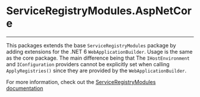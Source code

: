 # ServiceRegistryModules.AspNetCore
---
This packages extends the base `ServiceRegistryModules` package by adding extensions for the .NET 6 `WebApplicationBuilder`.
Usage is the same as the core package. The main difference being that The `IHostEnvironment` and `IConfiguration`
providers cannot be explicitly set when calling `ApplyRegistries()` since they are provided by the `WebApplicationBuilder`.

For more information, check out the [ServiceRegistryModules documentation](https://github.com/starx207/ServiceRegistryModules/blob/master/src/ServiceRegistryModules.Core/README.md#serviceregistrymodules)